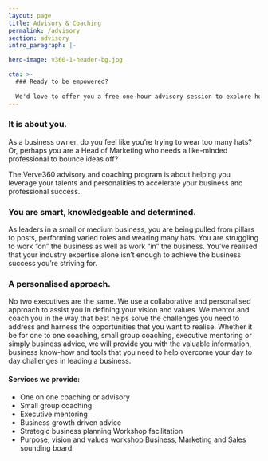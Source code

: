 ```yaml
---
layout: page
title: Advisory & Coaching
permalink: /advisory
section: advisory
intro_paragraph: |-

hero-image: v360-1-header-bg.jpg

cta: >-
  ### Ready to be empowered?
  
  We'd love to offer you a free one-hour advisory session to explore how to accelerate and achieve sustainable growth.
---
```


### It is about you.
  As a business owner, do you feel like you’re trying to wear too many hats? Or, perhaps you are a Head of Marketing who needs a like-minded professional to bounce ideas off?
  
  
  The Verve360 advisory and coaching program is about helping you leverage your talents and personalities to accelerate your business and professional success.
  
  
### You are smart, knowledgeable and determined.
  As leaders in a small or medium business, you are being pulled from pillars to posts, performing varied roles and wearing many hats. You are struggling to work “on” the business as well as work “in” the business. You’ve realised that your industry expertise alone isn’t enough to achieve the business success you’re striving for.
  
  
### A personalised approach.
  No two executives are the same. We use a collaborative and personalised approach to assist you in defining your vision and values. We mentor and coach you in the way that best helps solve the challenges you need to address and harness the opportunities that you want to realise.
  Whether it be for one to one coaching, small group coaching, executive mentoring or simply business advice, we will provide you with the valuable information, business know-how and tools that you need to help overcome your day to day challenges in leading a business.
  

#### Services we provide:

  * One on one coaching or advisory
  * Small group coaching
  * Executive mentoring
  * Business growth driven advice
  * Strategic business planning Workshop facilitation
  * Purpose, vision and values workshop Business, Marketing and Sales sounding board